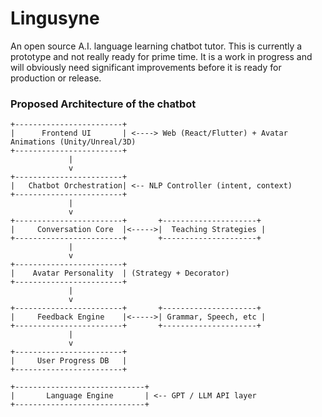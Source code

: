 # Lingusyne


An open source A.I. language learning chatbot tutor. This is currently a prototype and not really ready for prime time. It is a work in progress and will obviously need significant improvements before it is ready for production or release.


### Proposed Architecture of the chatbot

```
+------------------------+
|      Frontend UI       | <----> Web (React/Flutter) + Avatar Animations (Unity/Unreal/3D)
+------------------------+
             |
             v
+------------------------+
|   Chatbot Orchestration| <-- NLP Controller (intent, context)
+------------------------+
             |
             v
+------------------------+       +---------------------+
|     Conversation Core  |<----->|  Teaching Strategies |
+------------------------+       +---------------------+
             |
             v
+------------------------+
|    Avatar Personality  | (Strategy + Decorator)
+------------------------+
             |
             v
+------------------------+       +---------------------+
|     Feedback Engine    |<----->| Grammar, Speech, etc |
+------------------------+       +---------------------+
             |
             v
+------------------------+
|     User Progress DB   |
+------------------------+

+-----------------------------+
|       Language Engine       | <-- GPT / LLM API layer
+-----------------------------+


```

